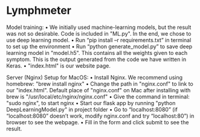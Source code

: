 # Lymphmeter

Model training:
•	We initially used machine-learning models, but the result was not so desirable. Code is included in "ML.py". In the end, we chose to use deep learning model.
•	Run “pip install –r requirements.txt” in terminal to set up the environment 
•	Run “python generate_model.py” to save deep learning model in "model.h5". This contains all the weights given to each symptom. This is the output generated from the code we have written in Keras.
•	"index.html" is our website page. 


Server (Nginx) Setup for MacOS:
•	Install Nginx. We recommend using homebrew: "brew install nginx"
•	Change the path in "nginx.conf" to link to our "index.html". Default place of "nginx.conf" on Mac after installing with brew is "/usr/local/etc/nginx/nginx.conf"
•	Give the command in terminal: "sudo nginx", to start nginx
•	Start our flask app by running "python DeepLearningModel.py" in project folder
•	Go to “localhost:8080” (if “localhost:8080” doesn’t work, modify nginx.conf and try “localhost:80”) in browser to see the webpage.
•	Fill in the form and click submit to see the result.
